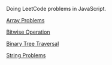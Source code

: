 Doing LeetCode problems in JavaScript.

[Array Problems](http://zeyap.github.io/articles/2018-06/array)

[Bitwise Operation](http://zeyap.github.io/articles/2018-06/bitwise)

[Binary Tree Traversal](http://zeyap.github.io/articles/2018-06/tree-traversal)

[String Problems](http://zeyap.github.io/articles/2018-06/string)
